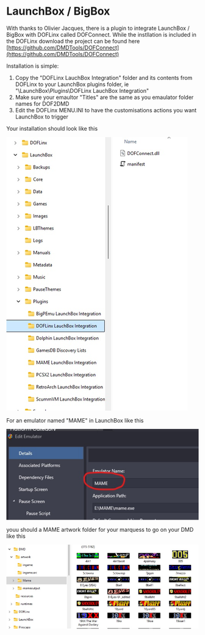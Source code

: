# LaunchBox / BigBox

With thanks to Olivier Jacques, there is a plugin to integrate LaunchBox / BigBox with DOFLinx called DOFConnect.  While the instllation is included in the DOFLinx download the project can be found here [https://github.com/DMDTools/DOFConnect](https://github.com/DMDTools/DOFConnect)

Installation is simple:
1. Copy the "DOFLinx LauchBox Integration" folder and its contents from DOFLinx to your LaunchBox plugins folder, ie "\LaunchBox\Plugins\DOFLinx LauchBox Integration"
2. Make sure your emaultor "Titles" are the same as you emaulator folder names for DOF2DMD
3. Edit the DOFLinx MENU.INI to have the customisations actions you want LaunchBox to trigger

Your installation should look like this

![](../img/media/LaunchBox-Installed_Plugin.jpg)

For an emulator named "MAME" in LaunchBox like this

![](../img/media/LaunchBox-Set_Emulator_Name.jpg)

youu should a MAME artwork folder for your marquess to go on your DMD like this

![](../img/media/LaunchBox-Alignment_of_Name_to_DOF2DMD_Artwork.jpg)
